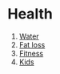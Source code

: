 # Health

1. [Water](/water.md)
2. [Fat loss](/fatloss.md)
3. [Fitness](/fitness.md)
4. [Kids](kids/index.md)
